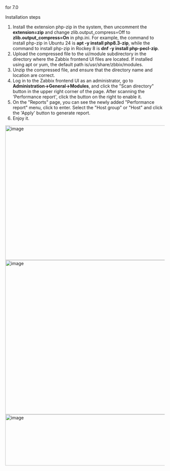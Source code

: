 for 7.0

Installation steps

1. Install the extension php-zip in the system, then uncomment the **extension=zip** and change zlib.output_compress=Off to **zlib.output_compress=On** in php.ini. For example, the command to install php-zip in Ubuntu 24 is **apt -y install php8.3-zip**, while the command to install php-zip in Rockey 8 is **dnf -y install php-pecl-zip**.
2. Upload the compressed file to the ui/module subdirectory in the directory where the Zabbix frontend UI files are located. If installed using apt or yum, the default path is/usr/share/zbbix/modules.
3. Unzip the compressed file, and ensure that the directory name and location are correct.
4. Log in to the Zabbix frontend UI as an administrator, go to **Administration->General->Modules**, and click the "Scan directory" button in the upper right corner of the page. After scanning the 'Performance report', click the button on the right to enable it.
5. On the "Reports" page, you can see the newly added "Performance report" menu, click to enter. Select the "Host group" or "Host" and click the 'Apply' button to generate report.
6. Enjoy it.
<img width="1902" height="426" alt="image" src="https://github.com/user-attachments/assets/64f7f742-f3a3-4f13-851e-89580a54d5e4" />
<img width="1907" height="488" alt="image" src="https://github.com/user-attachments/assets/ab789b5b-25cb-418a-a0d0-339b6a45753e" />
<img width="1717" height="162" alt="image" src="https://github.com/user-attachments/assets/84e7b254-79db-40e5-be04-76463221a58e" />

